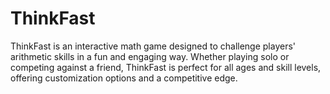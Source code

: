 # ThinkFast
ThinkFast is an interactive math game designed to challenge players' arithmetic skills in a fun and engaging way. Whether playing solo or competing against a friend, ThinkFast is perfect for all ages and skill levels, offering customization options and a competitive edge.
